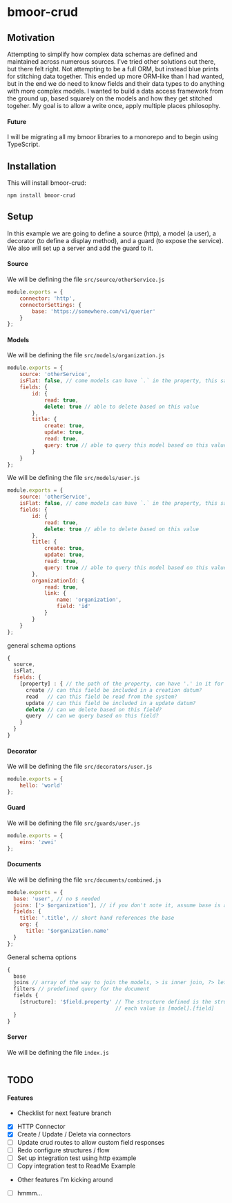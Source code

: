 # bmoor-crud

## Motivation

Attempting to simplify how complex data schemas are defined and maintained across numerous sources. I've tried other solutions out there, but there felt right. Not attempting to be a full ORM, but instead blue prints for stitching data together.
This ended up more ORM-like than I had wanted, but in the end we do need to know fields and their data types to do anything with more complex models. I wanted to build a data access framework from the ground up, based squarely on the models and how they get stitched togeher. My goal is to allow a write once, apply multiple places philosophy.

#### Future

I will be migrating all my bmoor libraries to a monorepo and to begin using TypeScript.

## Installation

This will install bmoor-crud:

```
npm install bmoor-crud
```

## Setup

In this example we are going to define a source (http), a model (a user), a decorator (to define a display method), and a guard (to expose the service). We also will set up a server and add the guard to it.

#### Source

We will be defining the file `src/source/otherService.js`

```javascript
module.exports = {
	connector: 'http',
	connectorSettings: {
		base: 'https://somewhere.com/v1/querier'
	}
};
```

#### Models

We will be defining the file `src/models/organization.js`

```javascript
module.exports = {
	source: 'otherService',
	isFlat: false, // come models can have `.` in the property, this says ignore that
	fields: {
		id: {
			read: true,
			delete: true // able to delete based on this value
		},
		title: {
			create: true,
			update: true,
			read: true,
			query: true // able to query this model based on this value
		}
	}
};
```

We will be defining the file `src/models/user.js`

```javascript
module.exports = {
	source: 'otherService',
	isFlat: false, // come models can have `.` in the property, this says ignore that
	fields: {
		id: {
			read: true,
			delete: true // able to delete based on this value
		},
		title: {
			create: true,
			update: true,
			read: true,
			query: true // able to query this model based on this value
		},
		organizationId: {
			read: true,
			link: {
				name: 'organization',
				field: 'id'
			}
		}
	}
};
```

general schema options

```javascript
{
  source,
  isFlat,
  fields: {
    [property] : { // the path of the property, can have '.' in it for heirarchy
      create // can this field be included in a creation datum?
      read   // can this field be read from the system?
      update // can this field be included in a update datum?
      delete // can we delete based on this field?
      query  // can we query based on this field?
    }
  }
}
```

#### Decorator

We will be defining the file `src/decorators/user.js`

```javascript
module.exports = {
	hello: 'world'
};
```

#### Guard

We will be defining the file `src/guards/user.js`

```javascript
module.exports = {
	eins: 'zwei'
};
```

#### Documents

We will be defining the file `src/documents/combined.js`

```javascript
module.exports = {
  base: 'user', // no $ needed
  joins: ['> $organization'], // if you don't note it, assume base is always the first
  fields: {
    title: '.title', // short hand references the base
    org: {
      title: '$organization.name'
  }
};
```

General schema options

```javascript
{
  base
  joins // array of the way to join the models, > is inner join, ?> left join
  filters // predefined query for the document
  fields {
    [structure]: '$field.property' // The structure defined is the structure returned
                                   // each value is [model].[field]
  }
}
```

#### Server

We will be defining the file `index.js`

```

```

## TODO

#### Features

- Checklist for next feature branch
- [x] HTTP Connector
- [x] Create / Update / Deleta via connectors
- [ ] Update crud routes to allow custom field responses
- [ ] Redo configure structures / flow
- [ ] Set up integration test using http example
- [ ] Copy integration test to ReadMe Example
- Other features I'm kicking around
- [ ] hmmm...
